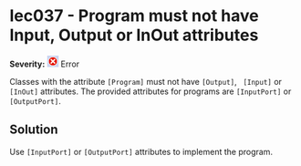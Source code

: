 # Iec037 - Program must not have Input, Output or InOut attributes

**Severity:** ![Error](../images/Error.png) Error

Classes with the attribute `[Program]` must not have `[Output]`, ` [Input]` or `[InOut]` attributes.
The provided attributes for programs are `[InputPort]` or `[OutputPort]`.

## Solution

Use `[InputPort]` or `[OutputPort]` attributes to implement the program.